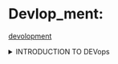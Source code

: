 # Devlop_ment:
[devolopment](https://www.notion.so/C-p-Tracking-265fafbe3c2f8005b2b2ebe0843c3231?source=copy_link)
<details>
    <summary>INTRODUCTION TO DEVops</summary>


DevOps is a culture and set of practices that integrates **development (Dev)** and **operations (Ops)** to improve collaboration, automation, and continuous delivery.

**DevOps Lifecycle:**

**Plan → Develop → Build → Test → Release → Deploy → Operate → Monitor**

## 

## Version Control with Git

- **What is Git?**
    
    A **distributed version control system** that tracks code changes and enables collaboration.
    
- **Key Commands:**
    - `git clone` → Clone repository
    - `git commit` → Save changes
    - `git push` → Send changes to remote repo
    - `git pull` → Get updates from remote repo
    - `git branch` → Work on multiple versions
- **Collaboration with GitHub:**
    - Pull Requests (PRs)
    - Issue tracking
    - Team workflows
- **Hands-on Exercise:**
    
    Practice Git basics: branching, making changes, staging, committing, pushing, merging, and deleting branches.
    

---

## 3. 🔹 Basics of CI/CD

- **Definition:**
    - **CI (Continuous Integration):** Automates integration of code changes into shared repo.
    - **CD (Continuous Delivery/Deployment):** Automates release and deployment to production.
- **Tools:**
    - Jenkins
    - GitHub Actions
    - GitLab CI/CD
- **Benefits:**
    - Faster testing & deployment cycles
    - Reduced human errors
- **YAML Basics:**
    - Human-readable configuration language
    - Used for pipelines & workflows
    - Syntax includes key-value pairs, lists, and indentation for nesting
- **GitHub Actions with YAML:**
    - Workflows defined in `.github/workflows/`
    - Workflows specify events (push, pull request) and jobs (build, test, deploy)
- **Hands-on Exercise:**
    
    Create a GitHub Actions pipeline for automating a simple build process.
    

## 

## 4. Introduction to Containers

- **What are Containers?**
    
    Lightweight, isolated environments for running applications consistently.
    
- **Docker Basics:**
    - **Images** → Templates for containers
    - **Containers** → Running instances of images
    - **Dockerfile** → Script to build images
- **Benefits:**
    - Portability (runs anywhere)
    - Scalability
    - Consistent environments
    - Resource efficiency
    - Faster deployments
- **Basic Docker Commands:**
    - `docker build` → Build image
    - `docker run` → Start container
    - `docker stop` → Stop container
    - `docker ps` → List running containers

## 5. Configuration Management Basics

- **Definition:**
    
    Automating system setup, configuration, and maintenance.
    
- **Ansible:**
    - Uses YAML-based playbooks
    - Workflow: Write playbook → Define inventory → Run playbook → Apply changes
- **Benefits:**
    - Ensures consistency
    - Efficiency and speed
    - Reduces human errors
    - Supports version control & collaboration
    - Faster recovery during failures

---

## 6. 🔹 Monitoring and Logging

- **Importance of Monitoring:**
    - Ensures uptime
    - Tracks performance
    - Detects issues early
- **Types of Monitoring:**
    - Infrastructure monitoring
    - Application monitoring
    - User experience monitoring
- **Tools:**
    - **Prometheus** → Metric collection
    - **Grafana** → Visualization & dashboards
- **Logging:**
    - Centralized logging with **ELK stack** (Elasticsearch, Logstash, Kibana)
- **Benefits of Logging:**
    - Root cause analysis
    - Auditing and compliance
    - Debugging and troubleshooting
</details>




